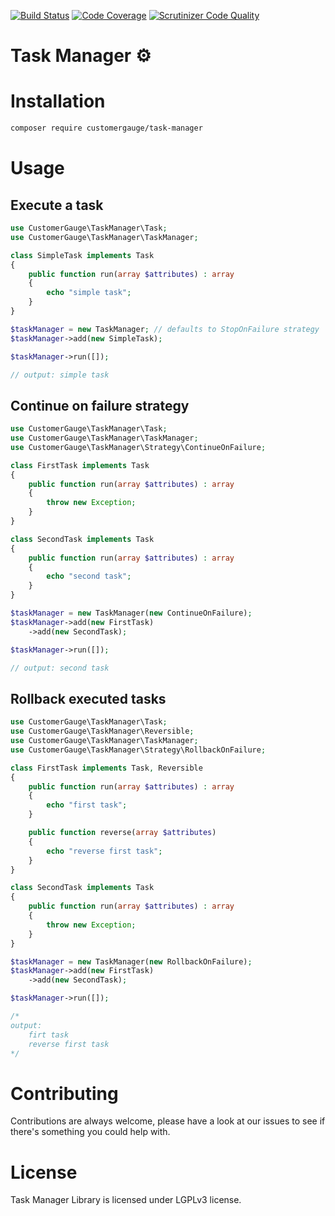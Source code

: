 [![Build Status](https://travis-ci.org/cgauge/task-manager-lib.svg?branch=master)](https://travis-ci.org/cgauge/task-manager-lib)
[![Code Coverage](https://scrutinizer-ci.com/g/cgauge/task-manager-lib/badges/coverage.png?b=master)](https://scrutinizer-ci.com/g/cgauge/task-manager-lib/?branch=master)
[![Scrutinizer Code Quality](https://scrutinizer-ci.com/g/cgauge/task-manager-lib/badges/quality-score.png?b=master)](https://scrutinizer-ci.com/g/cgauge/task-manager-lib/?branch=master)

# Task Manager ⚙️

# Installation

```bash
composer require customergauge/task-manager
```
# Usage

## Execute a task

```php
use CustomerGauge\TaskManager\Task;
use CustomerGauge\TaskManager\TaskManager;

class SimpleTask implements Task
{
    public function run(array $attributes) : array
    {
        echo "simple task";
    }
}

$taskManager = new TaskManager; // defaults to StopOnFailure strategy
$taskManager->add(new SimpleTask);

$taskManager->run([]);

// output: simple task 
```
## Continue on failure strategy

```php
use CustomerGauge\TaskManager\Task;
use CustomerGauge\TaskManager\TaskManager;
use CustomerGauge\TaskManager\Strategy\ContinueOnFailure;

class FirstTask implements Task
{
    public function run(array $attributes) : array
    {
        throw new Exception;
    }
}

class SecondTask implements Task
{
    public function run(array $attributes) : array
    {
        echo "second task";
    }
}

$taskManager = new TaskManager(new ContinueOnFailure);
$taskManager->add(new FirstTask)
    ->add(new SecondTask);

$taskManager->run([]);

// output: second task
```

## Rollback executed tasks 

```php
use CustomerGauge\TaskManager\Task;
use CustomerGauge\TaskManager\Reversible;
use CustomerGauge\TaskManager\TaskManager;
use CustomerGauge\TaskManager\Strategy\RollbackOnFailure;

class FirstTask implements Task, Reversible
{
    public function run(array $attributes) : array
    {
        echo "first task";
    }

    public function reverse(array $attributes)
    {
        echo "reverse first task";
    }
}

class SecondTask implements Task
{
    public function run(array $attributes) : array
    {
        throw new Exception;
    }
}

$taskManager = new TaskManager(new RollbackOnFailure);
$taskManager->add(new FirstTask)
    ->add(new SecondTask);

$taskManager->run([]);

/* 
output: 
    firt task
    reverse first task
*/
```

# Contributing

Contributions are always welcome, please have a look at our issues to see if there's something you could help with.

# License

Task Manager Library is licensed under LGPLv3 license.
